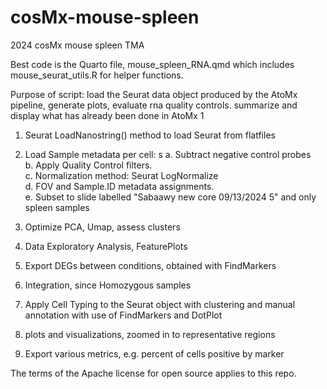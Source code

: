 # cosMx-mouse-spleen
2024 cosMx mouse spleen TMA


Best code is the Quarto file, mouse_spleen_RNA.qmd which includes mouse_seurat_utils.R for helper functions. 

Purpose of script: load the Seurat data object produced by the AtoMx pipeline, 
generate plots, evaluate rna quality controls. summarize and display what has 
already been done in AtoMx 1

1. Seurat LoadNanostring() method to load Seurat from flatfiles  
2. Load Sample metadata per cell:   s
  a. Subtract negative control probes  
  b. Apply Quality Control filters.   
  c. Normalization method: Seurat LogNormalize  
  d. FOV and Sample.ID metadata assignments.   
  e. Subset to slide labelled "Sabaawy new core 09/13/2024 5" and only spleen samples  

3. Optimize PCA, Umap, assess clusters
4. Data Exploratory Analysis, FeaturePlots 
5. Export DEGs between conditions, obtained with FindMarkers
6. Integration, since Homozygous samples 
7. Apply Cell Typing to the Seurat object with clustering and manual annotation
with use of FindMarkers and DotPlot

8. plots and visualizations, zoomed in to representative regions
9. Export various metrics, e.g. percent of cells positive by marker


The terms of the Apache license for open source applies to this repo.  

